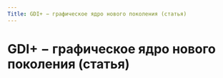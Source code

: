 ```yaml
---
Title: GDI+ − графическое ядро нового поколения (статья)
---
```



GDI+ − графическое ядро нового поколения (статья)
=================================================
